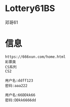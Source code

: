 # Lottery61BS
邓哥61


# 信息

```
https://666xun.com/home.html
彩票类
CS系列
CS2
```

```代理
用户名:ddff123
密码:aaa222
```

```会员
用户名:66DDkk66
密码:DDkk6666dd
```
